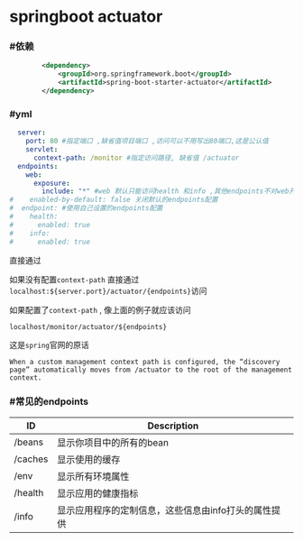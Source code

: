# springboot actuator

### #依赖

```xml
		<dependency>
            <groupId>org.springframework.boot</groupId>
            <artifactId>spring-boot-starter-actuator</artifactId>
        </dependency>
```

### #yml

```yml
  server:
    port: 80 #指定端口 ,缺省值项目端口 ,访问可以不用写出80端口,这是公认值
    servlet:
      context-path: /monitor #指定访问路径, 缺省值 /actuator
  endpoints:
    web:
      exposure:
        include: "*" #web 默认只能访问health 和info ,其他endpoints不对web开放
#    enabled-by-default: false 关闭默认的endpoints配置
#  endpoint: #使用自己设置的endpoints配置
#    health:
#      enabled: true
#    info:
#      enabled: true
```

直接通过

如果没有配置`context-path` 直接通过`localhost:${server.port}/actuator/{endpoints}`访问

如果配置了`context-path` , 像上面的例子就应该访问

`localhost/monitor/actuator/${endpoints}`

这是`spring`官网的原话

```
When a custom management context path is configured, the “discovery page” automatically moves from /actuator to the root of the management context. 
```

### #常见的endpoints

| ID      | Description                                          |
| ------- | ---------------------------------------------------- |
| /beans  | 显示你项目中的所有的bean                             |
| /caches | 显示使用的缓存                                       |
| /env    | 显示所有环境属性                                     |
| /health | 显示应用的健康指标                                   |
| /info   | 显示应用程序的定制信息，这些信息由info打头的属性提供 |

